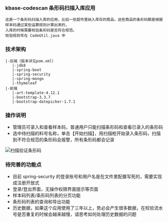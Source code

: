 ### kbase-codescan 条形码扫描入库应用
	这是一个条形码扫描入库的应用，比如一些超市里纳入库存的商品，这些商品的条形码都是根据样本码通过某些运算规则计算出来的，
	入库的时候需要校验条形码是否符合规范。
	校验规则写在 CodeUtil.java 中
	
### 技术架构
	|-后端（版本详见pom.xml）
	   |-jdk8
	   |-spring-boot
	   |-spring-security
	   |-spring-mongo
	   |-thymeleaf
	|-前端
	   |-art-template-4.12.1
	   |-bootstrap-3.3.7
	   |-bootstrap-datepicker-1.7.1
	   
### 操作说明
* 管理员可录入和查看样本码，普通用户只能扫描条形码和查看已录入的条形码
* 选中待扫描的料号名称，单击【开始扫描】，用扫描枪开始录入条形码，扫描到不符合规范的条形码会报警，所有条形码都会记录

![扫描验证条形码](https://ekoz.github.io/kbase-codescan/src/main/resources/static/DATAS/code_index.png?raw=true "扫描验证条形码样例图")

### 待完善的功能点
* 目前 spring-security 的登录账号和用户名是在文件里配置写死的，需要实现成注册开放式
* 登录/登出界面，无操作权限界面提示等页面
* 样本码列表/条形码列表的分页功能
* 条形码列表的查询和导出功能
* 历史数据，如果这个应用使用了三年以上，势必会产生很多数据，在校验流水号是否重复的时候会越来越慢，请思考如何处理历史数据的问题
